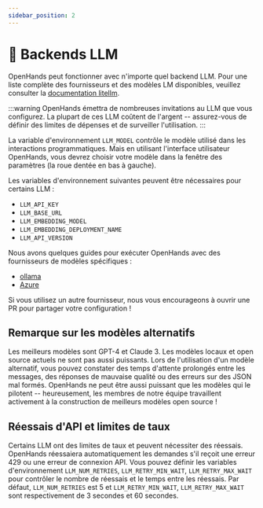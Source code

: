 ```yaml
---
sidebar_position: 2
---
```


# 🤖 Backends LLM

OpenHands peut fonctionner avec n'importe quel backend LLM.
Pour une liste complète des fournisseurs et des modèles LM disponibles, veuillez consulter la
[documentation litellm](https://docs.litellm.ai/docs/providers).

:::warning
OpenHands émettra de nombreuses invitations au LLM que vous configurez. La plupart de ces LLM coûtent de l'argent -- assurez-vous de définir des limites de dépenses et de surveiller l'utilisation.
:::

La variable d'environnement `LLM_MODEL` contrôle le modèle utilisé dans les interactions programmatiques.
Mais en utilisant l'interface utilisateur OpenHands, vous devrez choisir votre modèle dans la fenêtre des paramètres (la roue dentée en bas à gauche).

Les variables d'environnement suivantes peuvent être nécessaires pour certains LLM :

- `LLM_API_KEY`
- `LLM_BASE_URL`
- `LLM_EMBEDDING_MODEL`
- `LLM_EMBEDDING_DEPLOYMENT_NAME`
- `LLM_API_VERSION`

Nous avons quelques guides pour exécuter OpenHands avec des fournisseurs de modèles spécifiques :

- [ollama](llms/local-llms)
- [Azure](llms/azure-llms)

Si vous utilisez un autre fournisseur, nous vous encourageons à ouvrir une PR pour partager votre configuration !

## Remarque sur les modèles alternatifs

Les meilleurs modèles sont GPT-4 et Claude 3. Les modèles locaux et open source actuels ne sont pas aussi puissants.
Lors de l'utilisation d'un modèle alternatif, vous pouvez constater des temps d'attente prolongés entre les messages,
des réponses de mauvaise qualité ou des erreurs sur des JSON mal formés. OpenHands
ne peut être aussi puissant que les modèles qui le pilotent -- heureusement, les membres de notre équipe travaillent activement à la construction de meilleurs modèles open source !

## Réessais d'API et limites de taux

Certains LLM ont des limites de taux et peuvent nécessiter des réessais. OpenHands réessaiera automatiquement les demandes s'il reçoit une erreur 429 ou une erreur de connexion API.
Vous pouvez définir les variables d'environnement `LLM_NUM_RETRIES`, `LLM_RETRY_MIN_WAIT`, `LLM_RETRY_MAX_WAIT` pour contrôler le nombre de réessais et le temps entre les réessais.
Par défaut, `LLM_NUM_RETRIES` est 5 et `LLM_RETRY_MIN_WAIT`, `LLM_RETRY_MAX_WAIT` sont respectivement de 3 secondes et 60 secondes.
